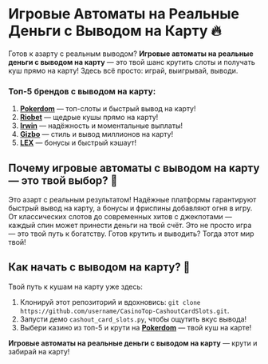 # Игровые Автоматы на Реальные Деньги с Выводом на Карту 🔥  
Готов к азарту с реальным выводом? **Игровые автоматы на реальные деньги с выводом на карту** — это твой шанс крутить слоты и получать куш прямо на карту! Здесь всё просто: играй, выигрывай, выводи.  

### Топ-5 брендов с выводом на карту:  
1. **[Pokerdom](https://redironline.link/4k77v2yx)** — топ-слоты и быстрый вывод на карту!  
2. **[Riobet](https://redironline.link/7xBLTPyj)** — щедрые кушы прямо на карту!  
3. **[Irwin](https://rwn-blcp10.com/c30158260)** — надёжность и моментальные выплаты!  
4. **[Gizbo](https://redironline.link/bprXw4YV)** — стиль и вывод миллионов на карту!  
5. **[LEX](https://redironline.link/zW4hdDFV)** — бонусы и быстрый кэшаут!  

## Почему игровые автоматы с выводом на карту — это твой выбор? 🎲  
Это азарт с реальным результатом! Надёжные платформы гарантируют быстрый вывод на карту, а бонусы и фриспины добавляют огня в игру. От классических слотов до современных хитов с джекпотами — каждый спин может принести деньги на твой счёт. Это не просто игра — это твой путь к богатству. Готов крутить и выводить? Тогда этот мир твой!  

## Как начать с выводом на карту? 🚀  
Твой путь к кушам на карту уже здесь:  
1. Клонируй этот репозиторий и вдохновись: `git clone https://github.com/username/CasinoTop-CashoutCardSlots.git`.  
2. Запусти демо `cashout_card_slots.py`, чтобы ощутить вкус вывода!  
3. Выбери казино из топ-5 и крути на **[Pokerdom](https://redironline.link/4k77v2yx)** — твой куш на карте!  

**Игровые автоматы на реальные деньги с выводом на карту** — крути и забирай на карту!
